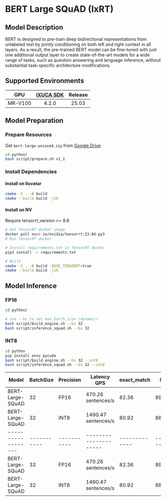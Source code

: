 # BERT Large SQuAD (IxRT)

## Model Description

BERT is designed to pre-train deep bidirectional representations from unlabeled text by jointly conditioning on both left and right context in all layers. As a result, the pre-trained BERT model can be fine-tuned with just one additional output layer to create state-of-the-art models for a wide range of tasks, such as question answering and language inference, without substantial task-specific architecture modifications.

## Supported Environments

| GPU    | [IXUCA SDK](https://gitee.com/deep-spark/deepspark#%E5%A4%A9%E6%95%B0%E6%99%BA%E7%AE%97%E8%BD%AF%E4%BB%B6%E6%A0%88-ixuca) | Release |
| :----: | :----: | :----: |
| MR-V100 | 4.2.0     |  25.03  |

## Model Preparation

### Prepare Resources

Get `bert-large-uncased.zip` from [Google
Drive](https://drive.google.com/file/d/1eD8QBkbK6YN-_YXODp3tmpp3cZKlrPTA/view?usp=drive_link)

```bash
cd python/
bash script/prepare.sh v1_1
```

### Install Dependencies

#### Install on Iluvatar

```bash
cmake -S . -B build
cmake --build build -j16
```

#### Install on NV

Require tensorrt_version >= 8.6

```bash
# Get TensorRT docker image
docker pull nvcr.io/nvidia/tensorrt:23.04-py3
# Run TensorRT docker
```

```bash
# Install requirements.txt in TensorRT docker
pip3 install -r requirements.txt

# Build
cmake -S . -B build -DUSE_TENSORRT=true
cmake --build build -j16
```

## Model Inference

### FP16

```bash
cd python/

# use --bs to set max_batch_size (dynamic)
bash script/build_engine.sh --bs 32
bash script/inference_squad.sh --bs 32
```

### INT8

```bash
cd python
pip install onnx pycuda
bash script/build_engine.sh --bs 32 --int8
bash script/inference_squad.sh --bs 32 --int8
```

| Model              | BatchSize   | Precision   | Latency QPS           | exact_match   | f1      |
|--------------------|-------------|-------------|-----------------------|---------------|---------|
| BERT-Large-SQuAD   | 32          | FP16        | 470.26 sentences/s    | 82.36         | 89.68   |
| BERT-Large-SQuAD   | 32          | INT8        | 1490.47 sentences/s   | 80.92         | 88.20   |
| ------------------ | ----------- | ----------- | --------------------- | ------------- | ------- |
| BERT-Large-SQuAD   | 32          | FP16        | 470.26 sentences/s    | 82.36         | 89.68   |
| BERT-Large-SQuAD   | 32          | INT8        | 1490.47 sentences/s   | 80.92         | 88.20   |
